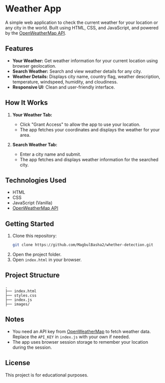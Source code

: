 # Weather App

A simple web application to check the current weather for your location or any city in the world. Built using HTML, CSS, and JavaScript, and powered by the [OpenWeatherMap API](https://openweathermap.org/api).

## Features

- **Your Weather:** Get weather information for your current location using browser geolocation.
- **Search Weather:** Search and view weather details for any city.
- **Weather Details:** Displays city name, country flag, weather description, temperature, windspeed, humidity, and cloudiness.
- **Responsive UI:** Clean and user-friendly interface.

## How It Works

1. **Your Weather Tab:**  
   - Click "Grant Access" to allow the app to use your location.
   - The app fetches your coordinates and displays the weather for your area.

2. **Search Weather Tab:**  
   - Enter a city name and submit.
   - The app fetches and displays weather information for the searched city.

## Technologies Used

- HTML
- CSS
- JavaScript (Vanilla)
- [OpenWeatherMap API](https://openweathermap.org/api)

## Getting Started

1. Clone this repository:
   ```bash
   git clone https://github.com/MagbulBasha2/whether-detection.git
   ```
2. Open the project folder.
3. Open `index.html` in your browser.

## Project Structure

```
.
├── index.html
├── styles.css
├── index.js
├── images/
```



## Notes

- You need an API key from [OpenWeatherMap](https://openweathermap.org/api) to fetch weather data. Replace the `API_KEY` in `index.js` with your own if needed.
- The app uses browser session storage to remember your location during the session.

## License

This project is for educational purposes.
